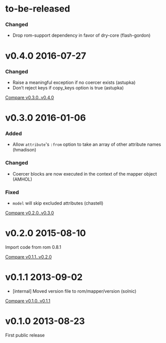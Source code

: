# to-be-released

### Changed

* Drop rom-support dependency in favor of dry-core (flash-gordon)

# v0.4.0 2016-07-27

### Changed

* Raise a meaningful exception if no coercer exists (astupka)
* Don’t reject keys if copy_keys option is true (astupka)

[Compare v0.3.0..v0.4.0](https://github.com/rom-rb/rom-mapper/compare/v0.3.0...v0.4.0)

# v0.3.0 2016-01-06

### Added

* Allow `attribute`'s `:from` option to take an array of other attribute names (hmadison)

### Changed

* Coercer blocks are now executed in the context of the mapper object (AMHOL)

### Fixed

* `model` will skip excluded attributes (chastell)

[Compare v0.2.0..v0.3.0](https://github.com/rom-rb/rom-mapper/compare/v0.2.0...v0.3.0)

# v0.2.0 2015-08-10

Import code from rom 0.8.1

[Compare v0.1.1..v0.2.0](https://github.com/rom-rb/rom-mapper/compare/v0.1.0...v0.2.0)

# v0.1.1 2013-09-02

* [internal] Moved version file to rom/mapper/version (solnic)

[Compare v0.1.0..v0.1.1](https://github.com/rom-rb/rom-mapper/compare/v0.1.0...v0.1.1)

# v0.1.0 2013-08-23

First public release
